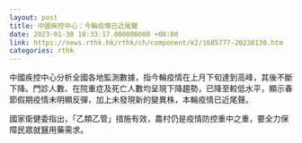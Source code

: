 ```yaml
---
layout: post
title: 中國疾控中心：今輪疫情已近尾聲
date: 2023-01-30 18:33:17.000000000 +08:00
link: https://news.rthk.hk/rthk/ch/component/k2/1685777-20230130.htm
categories: rthk
---
```


中國疾控中心分析全國各地監測數據，指今輪疫情在上月下旬達到高峰，其後不斷下降。門診人數、在院重症及死亡人數均呈現下降趨勢，已降至較低水平，顯示春節假期疫情未明顯反彈，加上未發現新的變異株，本輪疫情已近尾聲。

國家衛健委指出，「乙類乙管」措施有效，農村仍是疫情防控重中之重，要全力保障民眾就醫用藥需求。
